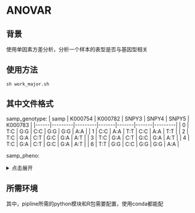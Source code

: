 # ANOVAR
## 背景
使用单因素方差分析，分析一个样本的表型是否与基因型相关
## 使用方法
`sh work_major.sh`
## 其中文件格式
samp_genotype:
| samp | K000754 | K000782 | SNPY3 | SNPY4 | SNPY5 | K000783 |
|------|---------|---------|-------|-------|-------|---------|
| 0    | T:C     | G:G     | C:C   | G:G   | G:G   | A:A     |
| 1    | C:C     | A:A     | T:T   | C:C   | A:A   | T:T     |
| 2    | T:C     | G:A     | C:T   | G:C   | G:A   | A:T     |
| 3    | T:C     | G:A     | C:T   | G:C   | G:A   | A:T     |
| 4    | T:C     | G:A     | C:T   | G:C   | G:A   | A:T     |
| 6    | T:T     | G:G     | C:C   | G:G   | G:G   | A:A     |

samp_pheno:
<details>
<summary>点击展开</summary>
samp_pheno:
samp    leaf_numbers
1       29
2       31
3       27
4       31
5       30
6       36
7       33
.
.
.
</details>

## 所需环境
其中，pipline所需的python模块和R包需要配置，使用conda都能配


